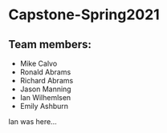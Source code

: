 # Capstone-Spring2021

## Team members:

* Mike Calvo
* Ronald Abrams
* Richard Abrams
* Jason Manning
* Ian Wilhemlsen
* Emily Ashburn

Ian was here...